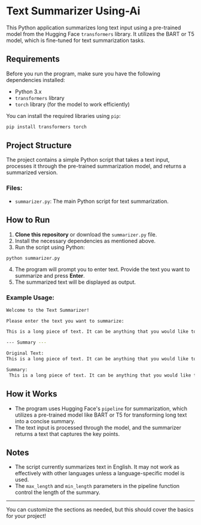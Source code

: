 
# Text Summarizer Using-Ai


This Python application summarizes long text input using a pre-trained model from the Hugging Face `transformers` library. It utilizes the BART or T5 model, which is fine-tuned for text summarization tasks.

## Requirements

Before you run the program, make sure you have the following dependencies installed:

- Python 3.x
- `transformers` library
- `torch` library (for the model to work efficiently)

You can install the required libraries using `pip`:

```bash
pip install transformers torch
```

## Project Structure

The project contains a simple Python script that takes a text input, processes it through the pre-trained summarization model, and returns a summarized version.

### Files:
- `summarizer.py`: The main Python script for text summarization.

## How to Run

1. **Clone this repository** or download the `summarizer.py` file.
2. Install the necessary dependencies as mentioned above.
3. Run the script using Python:

```bash
python summarizer.py
```

4. The program will prompt you to enter text. Provide the text you want to summarize and press **Enter**.
5. The summarized text will be displayed as output.

### Example Usage:

```bash
Welcome to the Text Summarizer!

Please enter the text you want to summarize:

This is a long piece of text. It can be anything that you would like to summarize. The summarization model will shorten it while keeping the most important information.

--- Summary ---

Original Text:
This is a long piece of text. It can be anything that you would like to summarize. The summarization model will shorten it while keeping the most important information.

Summary:
 This is a long piece of text. It can be anything that you would like to summarize.
```

## How it Works

- The program uses Hugging Face's `pipeline` for summarization, which utilizes a pre-trained model like BART or T5 for transforming long text into a concise summary.
- The text input is processed through the model, and the summarizer returns a text that captures the key points.
  
## Notes

- The script currently summarizes text in English. It may not work as effectively with other languages unless a language-specific model is used.
- The `max_length` and `min_length` parameters in the pipeline function control the length of the summary.
  
---

You can customize the sections as needed, but this should cover the basics for your project!
